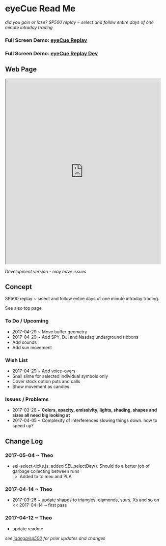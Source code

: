 

eyeCue Read Me
===
_did you gain or lose? SP500 replay ~ select and follow entire days of one minute intraday trading_


### Full Screen Demo: [eyeCue Replay ]( https://prediqtiv.github.io/eye-cue/ )

### Full Screen Demo: [eyeCue Replay Dev ]( https://prediqtiv.github.io/eye-cue/dev/ )

## Web Page

<iframe src="https://prediqtiv.github.io/eye-cue/dev/index.html" width=100% height=600px ></iframe>

_Development version - may have issues_


## Concept

SP500 replay ~ select and follow entire days of one minute intraday trading.

See also top page


### To Do / Upcoming

* 2017-04-29 ~ Move buffer geometry
* 2017-04-29 ~ Add SPY, DJI and Nasdaq underground ribbons
* Add sounds
* Add sun movement

### Wish List

* 2017-04-29 ~ Add voice-overs
* Snail slime for selected individual symbols only
* Cover stock option puts and calls
* Show movement as candles


### Issues / Problems

* 2017-03-26 ~ ****Colors, opacity, emissivity, lights, shading, shapes and sizes all need big looking at****
* 2017-04-05 ~ Complexity of interferences slowing things down. how to speed up?


## Change Log



### 2017-05-04 ~ Theo

* sel-select-ticks.js: added SEL.selectDay(). Should do a better job of garbage collecting between runs
	* Added to to meu and PLA


### 2017-04-14 ~ Theo

* 2017-03-26 ~ update shapes to triangles, diamonds, stars, Xs and so on << 2017-04-14 ~ first pass

### 2017-04-12 ~ Theo

* update readme

_see [jaanga/sp500]( https://jaanga.github.io/sp500/#README.md ) for prior updates and changes_